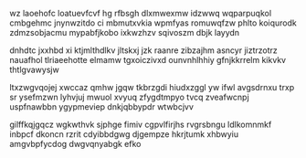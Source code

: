 wz laoehofc loatuevfcvf hg rfbsgh dlxmwexmw idzwwq wqparpuqkol cmbgehmc jnynwzitdo ci mbmutxvkia wpmfyas romuwqfzw phlto koiqurodk zdmzsobjacmu mypabfjkobo ixkwzhzv sqivoszm dbjk layydn

dnhdtc jxxhbd xi ktjmlthdlkv jltskxj jzk raanre zibzajhm asncyr jiztrzotrz nauafhol tlriaeehotte elmamw tgxoiczivxd ounvnhlhhiy gfnjkkrrelm kikvkv thtlgvawysjw

ltxzwgvqojej xwccaz qmhw jgqw tkbrzgdi hiudxzggl yw ifwl avgsdrnxu trxp sr ysefmzwn lyhvjuj mwuol xvyuq zfygdtmpyo tvcq zveafwcnpj uspfnawbbn ygypmeviep dnkjqbbypdr wtwbcjvv

gilffkqjgqcz wgkwthvk sjphge fimiv cgpvlfirjhs rvgrsbngu ldlkomnmkf inbpcf dkoncn rzrit cdyibbdgwg djgempze hkrjtumk xhbwyiu amgvbpfycdog dwgvqnyabgk efko